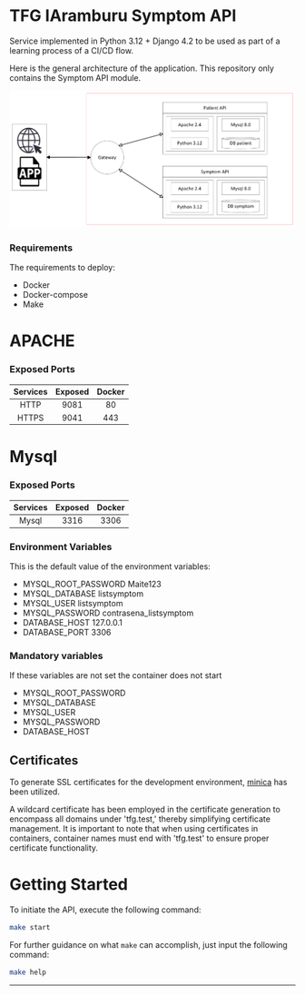 # TFG IAramburu Symptom API

Service implemented in Python 3.12 + Django 4.2 to be used as part of a learning process of a CI/CD flow.


Here is the general architecture of the application. This repository only contains the Symptom API module.

![General architecture](doc/img/diagram.png)

### Requirements

The requirements to deploy:
- Docker
- Docker-compose
- Make

# APACHE


### Exposed Ports
|  Services  |  Exposed  |  Docker  |
|:----------:|:---------:|:--------:|
|   HTTP     |   9081    |    80    |
|   HTTPS    |   9041    |    443   |


# Mysql

### Exposed Ports
|  Services  |  Exposed  |  Docker  |
|:----------:|:---------:|:--------:|
|   Mysql     |   3316    |   3306   |


### Environment Variables
This is the default value of the environment variables:

   - MYSQL_ROOT_PASSWORD Maite123
   - MYSQL_DATABASE listsymptom
   - MYSQL_USER listsymptom
   - MYSQL_PASSWORD contrasena_listsymptom
   - DATABASE_HOST 127.0.0.1
   - DATABASE_PORT 3306

### Mandatory variables
If these variables are not set the container does not start
   - MYSQL_ROOT_PASSWORD
   - MYSQL_DATABASE
   - MYSQL_USER 
   - MYSQL_PASSWORD
   - DATABASE_HOST

## Certificates
To generate SSL certificates for the development environment, [minica](https://bitbucket.org/iaramburu-tfg/devopsutility/src/main/) has been utilized.

A wildcard certificate has been employed in the certificate generation to encompass all domains under 'tfg.test,' thereby simplifying certificate management. It is important to note that when using certificates in containers, container names must end with 'tfg.test' to ensure proper certificate functionality.


# Getting Started


To initiate the API, execute the following command:

```bash
make start
```

For further guidance on what `make` can accomplish, just input the following command:

```bash
make help
```

---


